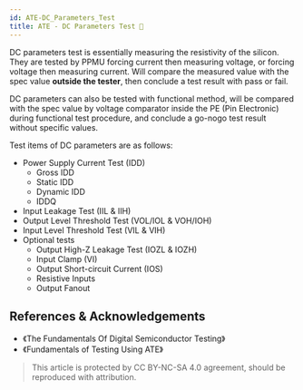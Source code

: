 ```yaml
---
id: ATE-DC_Parameters_Test
title: ATE - DC Parameters Test 🚧
---
```


DC parameters test is essentially measuring the resistivity of the silicon. They are tested by PPMU forcing current then measuring voltage, or forcing voltage then measuring current. Will compare the measured value with the spec value **outside the tester**, then conclude a test result with pass or fail. 

DC parameters can also be tested with functional method, will be compared with the spec value by voltage comparator inside the PE (Pin Electronic) during functional test procedure, and conclude a go-nogo test result without specific values.

Test items of DC parameters are as follows:

- Power Supply Current Test (IDD)
  - Gross IDD 
  - Static IDD
  - Dynamic IDD
  - IDDQ
- Input Leakage Test (IIL & IIH) 
- Output Level Threshold Test (VOL/IOL & VOH/IOH)
- Input Level Threshold Test (VIL & VIH)
- Optional tests
  - Output High-Z Leakage Test (IOZL & IOZH)
  - Input Clamp (VI)
  - Output Short-circuit Current (IOS)
  - Resistive Inputs
  - Output Fanout

## References & Acknowledgements

- 《The Fundamentals Of Digital Semiconductor Testing》
- 《Fundamentals of Testing Using ATE》

> This article is protected by CC BY-NC-SA 4.0 agreement, should be reproduced with attribution.